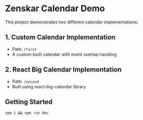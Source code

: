 # Zenskar Calendar Demo

This project demonstrates two different calendar implementations:

## 1. Custom Calendar Implementation
- Path: `/first`
- A custom-built calendar with event overlap handling


## 2. React Big Calendar Implementation
- Path: `/second`
- Built using react-big-calendar library


## Getting Started

```bash
npm i && npm run dev
```
